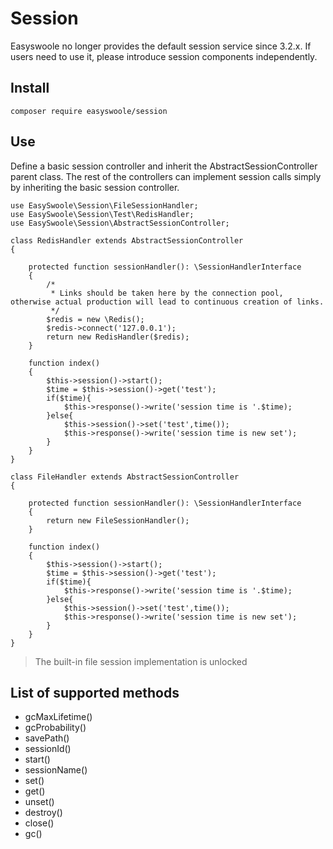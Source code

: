 # Session 

Easyswoole no longer provides the default session service since 3.2.x. If users need to use it, please introduce session components independently.

## Install

```
composer require easyswoole/session
```

## Use

Define a basic session controller and inherit the AbstractSessionController parent class. The rest of the controllers can implement session calls simply by inheriting the basic session controller.

```
use EasySwoole\Session\FileSessionHandler;
use EasySwoole\Session\Test\RedisHandler;
use EasySwoole\Session\AbstractSessionController;

class RedisHandler extends AbstractSessionController
{

    protected function sessionHandler(): \SessionHandlerInterface
    {
        /*
         * Links should be taken here by the connection pool, otherwise actual production will lead to continuous creation of links.
         */
        $redis = new \Redis();
        $redis->connect('127.0.0.1');
        return new RedisHandler($redis);
    }

    function index()
    {
        $this->session()->start();
        $time = $this->session()->get('test');
        if($time){
            $this->response()->write('session time is '.$time);
        }else{
            $this->session()->set('test',time());
            $this->response()->write('session time is new set');
        }
    }
}

class FileHandler extends AbstractSessionController
{

    protected function sessionHandler(): \SessionHandlerInterface
    {
        return new FileSessionHandler();
    }

    function index()
    {
        $this->session()->start();
        $time = $this->session()->get('test');
        if($time){
            $this->response()->write('session time is '.$time);
        }else{
            $this->session()->set('test',time());
            $this->response()->write('session time is new set');
        }
    }
}

```

> The built-in file session implementation is unlocked

## List of supported methods

- gcMaxLifetime()
- gcProbability()
- savePath()
- sessionId()
- start()
- sessionName()
- set()
- get()
- unset()
- destroy()
- close()
- gc()
